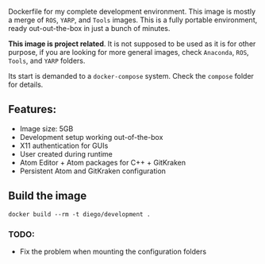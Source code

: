 Dockerfile for my complete development environment. This image is mostly a merge
of `ROS`, `YARP`, and `Tools` images. This is a fully portable environment, ready
out-out-the-box in just a bunch of minutes.

**This image is project related**. It is not supposed to be used as it is for other
purpose, if you are looking for more general images, check `Anaconda`, `ROS`,
`Tools`, and `YARP` folders.

Its start is demanded to a `docker-compose` system. Check the `compose` folder
for details.

## Features:
* Image size: 5GB
* Development setup working out-of-the-box
* X11 authentication for GUIs
* User created during runtime
* Atom Editor + Atom packages for C++ + GitKraken
* Persistent Atom and GitKraken configuration

## Build the image
```
docker build --rm -t diego/development .
```

### TODO:
* Fix the problem when mounting the configuration folders
